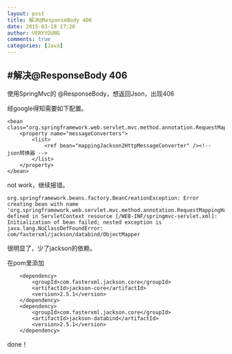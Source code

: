```yaml
---
layout: post
title: 解决@ResponseBody 406
date: 2015-03-18 17:20
author: VERYYOUNG
comments: true
categories: [Java]
---
```

<h2>#解决@ResponseBody 406</h2>

<p>使用SpringMvc的 @ResponseBody，想返回Json，出现406
<img src="http://ww1.sinaimg.cn/large/9732f922jw1eqa03mar9nj20qn078wg5.jpg" alt="" /></p>

<p>经google得知需要如下配置。</p>

<pre><code>&lt;bean class="org.springframework.web.servlet.mvc.method.annotation.RequestMappingHandlerAdapter"&gt;
    &lt;property name="messageConverters"&gt;
        &lt;list&gt;
            &lt;ref bean="mappingJackson2HttpMessageConverter" /&gt;&lt;!-- json转换器 --&gt;
        &lt;/list&gt;
    &lt;/property&gt;
&lt;/bean&gt;
</code></pre>

<p>not work，继续报错。</p>

<pre><code>org.springframework.beans.factory.BeanCreationException: Error creating bean with name 'org.springframework.web.servlet.mvc.method.annotation.RequestMappingHandlerAdapter#0' defined in ServletContext resource [/WEB-INF/springmvc-servlet.xml]: Initialization of bean failed; nested exception is java.lang.NoClassDefFoundError: com/fasterxml/jackson/databind/ObjectMapper
</code></pre>

<p>很明显了，少了jackson的依赖。</p>

<p>在pom里添加</p>

<pre><code>    &lt;dependency&gt;
        &lt;groupId&gt;com.fasterxml.jackson.core&lt;/groupId&gt;
        &lt;artifactId&gt;jackson-core&lt;/artifactId&gt;
        &lt;version&gt;2.5.1&lt;/version&gt;
    &lt;/dependency&gt;
    &lt;dependency&gt;
        &lt;groupId&gt;com.fasterxml.jackson.core&lt;/groupId&gt;
        &lt;artifactId&gt;jackson-databind&lt;/artifactId&gt;
        &lt;version&gt;2.5.1&lt;/version&gt;
    &lt;/dependency&gt;
</code></pre>

<p>done！</p>

<p><img src="http://ww2.sinaimg.cn/large/9732f922jw1eqa073d3rjj21290ehn3v.jpg" alt="" /></p>

